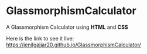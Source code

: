 # GlassmorphismCalculator


A Glassmorphism Calculator using <b>HTML</b> and <b>CSS</b>

Here is the link to see it live: https://jenilgajjar20.github.io/GlassmorphismCalculator/
